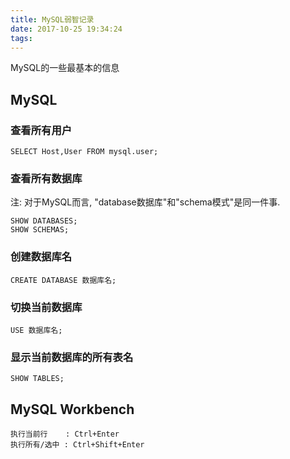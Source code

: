 ```yaml
---
title: MySQL弱智记录
date: 2017-10-25 19:34:24
tags:
---
```


MySQL的一些最基本的信息

<!-- more -->

## MySQL  
### 查看所有用户  
```
SELECT Host,User FROM mysql.user;
```
### 查看所有数据库  
注: 对于MySQL而言, "database数据库"和"schema模式"是同一件事.
```
SHOW DATABASES;
SHOW SCHEMAS;
```
### 创建数据库名  
```
CREATE DATABASE 数据库名;
```
### 切换当前数据库  
```
USE 数据库名;
```
### 显示当前数据库的所有表名
```
SHOW TABLES;
```
## MySQL Workbench  
```
执行当前行    : Ctrl+Enter
执行所有/选中 : Ctrl+Shift+Enter
```
